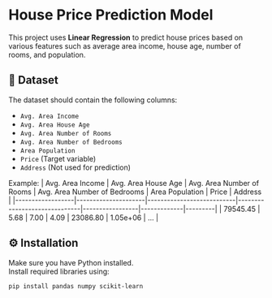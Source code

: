 # House Price Prediction Model

This project uses **Linear Regression** to predict house prices based on various features such as average area income, house age, number of rooms, and population.

## 📂 Dataset
The dataset should contain the following columns:
- `Avg. Area Income`
- `Avg. Area House Age`
- `Avg. Area Number of Rooms`
- `Avg. Area Number of Bedrooms`
- `Area Population`
- `Price` (Target variable)
- `Address` (Not used for prediction)

Example:
| Avg. Area Income | Avg. Area House Age | Avg. Area Number of Rooms | Avg. Area Number of Bedrooms | Area Population | Price       | Address |
|------------------|---------------------|---------------------------|------------------------------|-----------------|-------------|---------|
| 79545.45         | 5.68                | 7.00                      | 4.09                         | 23086.80        | 1.05e+06    | ...     |

## ⚙️ Installation
Make sure you have Python installed.  
Install required libraries using:
```bash
pip install pandas numpy scikit-learn
